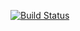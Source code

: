 [![Build Status](https://travis-ci.org/de-nik/lab07.svg?branch=master)](https://travis-ci.org/de-nik/lab07)


